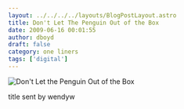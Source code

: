 ```yaml
---
layout: ../../../../layouts/BlogPostLayout.astro
title: Don't Let The Penguin Out of the Box
date: 2009-06-16 00:01:55
author: dboyd
draft: false
category: one liners
tags: ['digital']
---
```

<img
    srcset="https://img.selfiespirits.com/images/2009/06/penguinBox_480.avif 480w"
    sizes="(max-width: 480px) 100vw"
    src="https://img.selfiespirits.com/images/2009/06/penguinBox.jpg"
    alt="Don't Let the Penguin Out of the Box"
/>

title sent by wendyw


